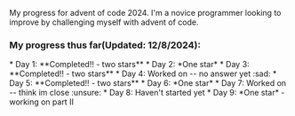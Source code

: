 My progress for advent of code 2024. I'm a novice programmer looking to improve by challenging myself with advent of code.

<h3>My progress thus far(Updated: 12/8/2024):</h3>
    * Day 1: **Completed!! - two stars**
    * Day 2: *One star*
    * Day 3: **Completed!! - two stars**
    * Day 4: Worked on -- no answer yet :sad:
    * Day 5:  **Completed!! - two stars**
    * Day 6: *One star*
    * Day 7: Worked on -- think im close :unsure:
    * Day 8: Haven't started yet
    * Day 9: *One star* - working on part II